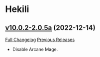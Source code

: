 # Hekili

## [v10.0.2-2.0.5a](https://github.com/Hekili/hekili/tree/v10.0.2-2.0.5a) (2022-12-14)
[Full Changelog](https://github.com/Hekili/hekili/compare/v10.0.2-2.0.5...v10.0.2-2.0.5a) [Previous Releases](https://github.com/Hekili/hekili/releases)

- Disable Arcane Mage.  
